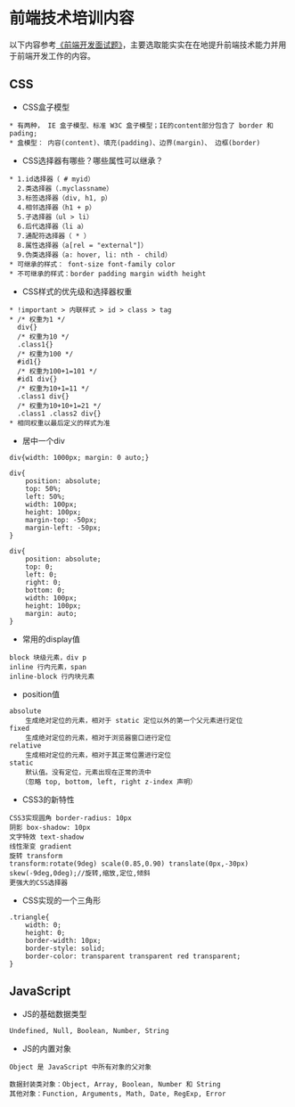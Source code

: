 # 前端技术培训内容

以下内容参考<a href="https://github.com/markyun/My-blog/tree/master/Front-end-Developer-Questions/Questions-and-Answers" target="_blank">《前端开发面试题》</a>，主要选取能实实在在地提升前端技术能力并用于前端开发工作的内容。

## CSS

- CSS盒子模型

```
* 有两种， IE 盒子模型、标准 W3C 盒子模型；IE的content部分包含了 border 和 pading;
* 盒模型： 内容(content)、填充(padding)、边界(margin)、 边框(border)
```

- CSS选择器有哪些？哪些属性可以继承？

```
* 1.id选择器（ # myid）
  2.类选择器（.myclassname）
  3.标签选择器（div, h1, p）
  4.相邻选择器（h1 + p）
  5.子选择器（ul > li）
  6.后代选择器（li a）
  7.通配符选择器（ * ）
  8.属性选择器（a[rel = "external"]）
  9.伪类选择器（a: hover, li: nth - child）
* 可继承的样式： font-size font-family color
* 不可继承的样式：border padding margin width height
```

- CSS样式的优先级和选择器权重

```
* !important > 内联样式 > id > class > tag
* /* 权重为1 */
  div{}
  /* 权重为10 */
  .class1{}
  /* 权重为100 */
  #id1{}
  /* 权重为100+1=101 */
  #id1 div{}
  /* 权重为10+1=11 */
  .class1 div{}
  /* 权重为10+10+1=21 */
  .class1 .class2 div{}
* 相同权重以最后定义的样式为准
```

- 居中一个div

```
div{width: 1000px; margin: 0 auto;}
```

```
div{
    position: absolute;
    top: 50%;
    left: 50%;
    width: 100px;
    height: 100px;
    margin-top: -50px;
    margin-left: -50px;
}
```

```
div{
    position: absolute;
    top: 0;
    left: 0;
    right: 0;
    bottom: 0;
    width: 100px;
    height: 100px;
    margin: auto;
}
```

- 常用的display值

```
block 块级元素，div p
inline 行内元素，span
inline-block 行内块元素
```

- position值

```
absolute
    生成绝对定位的元素，相对于 static 定位以外的第一个父元素进行定位
fixed
    生成绝对定位的元素，相对于浏览器窗口进行定位
relative
    生成相对定位的元素，相对于其正常位置进行定位
static
    默认值。没有定位，元素出现在正常的流中
   （忽略 top, bottom, left, right z-index 声明）
```

- CSS3的新特性

```
CSS3实现圆角 border-radius: 10px
阴影 box-shadow: 10px
文字特效 text-shadow
线性渐变 gradient
旋转 transform
transform:rotate(9deg) scale(0.85,0.90) translate(0px,-30px) skew(-9deg,0deg);//旋转,缩放,定位,倾斜
更强大的CSS选择器
```

- CSS实现的一个三角形

```
.triangle{
    width: 0;
    height: 0;
    border-width: 10px;
    border-style: solid;
    border-color: transparent transparent red transparent;
}
```

## JavaScript

- JS的基础数据类型

```
Undefined, Null, Boolean, Number, String
```

- JS的内置对象

```
Object 是 JavaScript 中所有对象的父对象

数据封装类对象：Object, Array, Boolean, Number 和 String
其他对象：Function, Arguments, Math, Date, RegExp, Error
```
